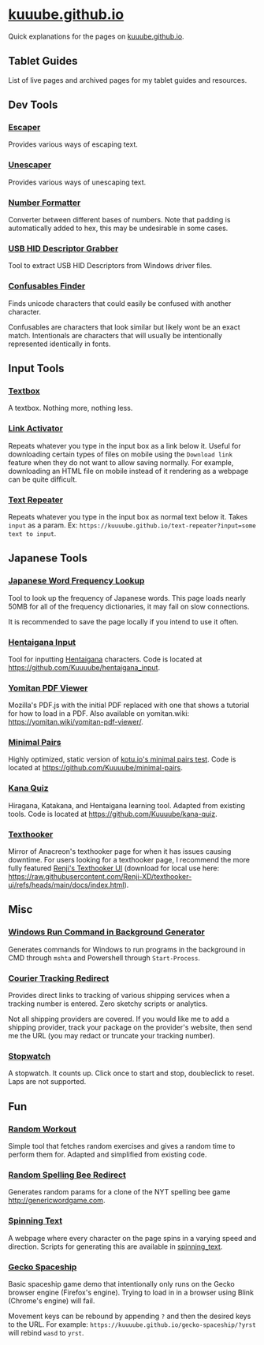 # [kuuube.github.io](https://kuuube.github.io)

Quick explanations for the pages on [kuuube.github.io](https://kuuube.github.io).

## Tablet Guides

List of live pages and archived pages for my tablet guides and resources.

## Dev Tools

### [Escaper](https://kuuuube.github.io/escaper)

Provides various ways of escaping text.

### [Unescaper](https://kuuuube.github.io/unescaper)

Provides various ways of unescaping text.

### [Number Formatter](https://kuuuube.github.io/number-formatter)

Converter between different bases of numbers. Note that padding is automatically added to hex, this may be undesirable in some cases.

### [USB HID Descriptor Grabber](https://kuuuube.github.io/descriptor-grabber)

Tool to extract USB HID Descriptors from Windows driver files.

### [Confusables Finder](https://kuuuube.github.io/confusables-finder)

Finds unicode characters that could easily be confused with another character.

Confusables are characters that look similar but likely wont be an exact match. Intentionals are characters that will usually be intentionally represented identically in fonts.

## Input Tools

### [Textbox](https://kuuuube.github.io/textbox)

A textbox. Nothing more, nothing less.

### [Link Activator](https://kuuuube.github.io/link-activator)

Repeats whatever you type in the input box as a link below it. Useful for downloading certain types of files on mobile using the `Download link` feature when they do not want to allow saving normally. For example, downloading an HTML file on mobile instead of it rendering as a webpage can be quite difficult.

### [Text Repeater](https://kuuuube.github.io/text-repeater)

Repeats whatever you type in the input box as normal text below it. Takes `input` as a param. Ex: `https://kuuuube.github.io/text-repeater?input=some text to input`.

## Japanese Tools

### [Japanese Word Frequency Lookup](https://kuuuube.github.io/japanese-word-frequency)

Tool to look up the frequency of Japanese words. This page loads nearly 50MB for all of the frequency dictionaries, it may fail on slow connections.

It is recommended to save the page locally if you intend to use it often.

### [Hentaigana Input](https://kuuuube.github.io/hentaigana_input)

Tool for inputting [Hentaigana](https://en.wikipedia.org/wiki/Hentaigana) characters. Code is located at https://github.com/Kuuuube/hentaigana_input.

### [Yomitan PDF Viewer](https://kuuuube.github.io/yomitan-pdf-viewer)

Mozilla's PDF.js with the initial PDF replaced with one that shows a tutorial for how to load in a PDF. Also available on yomitan.wiki: https://yomitan.wiki/yomitan-pdf-viewer/.

### [Minimal Pairs](https://kuuuube.github.io/minimal-pairs)

Highly optimized, static version of [kotu.io's minimal pairs test](https://kotu.io/tests/pitchAccent/perception/minimalPairs). Code is located at https://github.com/Kuuuube/minimal-pairs.

### [Kana Quiz](https://kuuuube.github.io/kana-quiz)

Hiragana, Katakana, and Hentaigana learning tool. Adapted from existing tools. Code is located at https://github.com/Kuuuube/kana-quiz.

### [Texthooker](https://kuuuube.github.io/texthooker)

Mirror of Anacreon's texthooker page for when it has issues causing downtime. For users looking for a texthooker page, I recommend the more fully featured [Renji's Texthooker UI](https://renji-xd.github.io/texthooker-ui/) (download for local use here: https://raw.githubusercontent.com/Renji-XD/texthooker-ui/refs/heads/main/docs/index.html).

## Misc

### [Windows Run Command in Background Generator](https://kuuuube.github.io/run-in-background)

Generates commands for Windows to run programs in the background in CMD through `mshta` and Powershell through `Start-Process`.

### [Courier Tracking Redirect](https://kuuuube.github.io/courier-tracking-redirect)

Provides direct links to tracking of various shipping services when a tracking number is entered. Zero sketchy scripts or analytics.

Not all shipping providers are covered. If you would like me to add a shipping provider, track your package on the provider's website, then send me the URL (you may redact or truncate your tracking number).

### [Stopwatch](https://kuuuube.github.io/stopwatch)

A stopwatch. It counts up. Click once to start and stop, doubleclick to reset. Laps are not supported.

## Fun

### [Random Workout](https://kuuuube.github.io/random-workout-generator)

Simple tool that fetches random exercises and gives a random time to perform them for. Adapted and simplified from existing code.

### [Random Spelling Bee Redirect](https://kuuuube.github.io/random-spelling-bee-redirect)

Generates random params for a clone of the NYT spelling bee game http://genericwordgame.com.

### [Spinning Text](https://kuuuube.github.io/spinning_text)

A webpage where every character on the page spins in a varying speed and direction. Scripts for generating this are available in [spinning_text](./spinning_text/).

### [Gecko Spaceship](https://kuuuube.github.io/gecko-spaceship)

Basic spaceship game demo that intentionally only runs on the Gecko browser engine (Firefox's engine). Trying to load in in a browser using Blink (Chrome's engine) will fail.

Movement keys can be rebound by appending `?` and then the desired keys to the URL. For example: `https://kuuuube.github.io/gecko-spaceship/?yrst` will rebind `wasd` to `yrst`.
